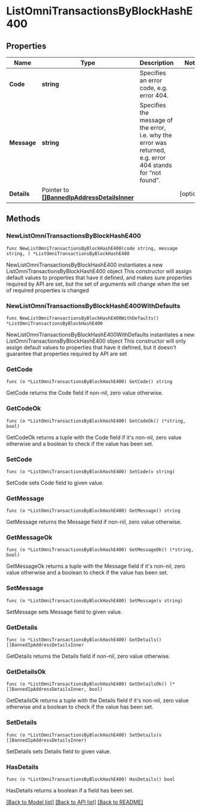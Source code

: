 # ListOmniTransactionsByBlockHashE400

## Properties

Name | Type | Description | Notes
------------ | ------------- | ------------- | -------------
**Code** | **string** | Specifies an error code, e.g. error 404. | 
**Message** | **string** | Specifies the message of the error, i.e. why the error was returned, e.g. error 404 stands for “not found”. | 
**Details** | Pointer to [**[]BannedIpAddressDetailsInner**](BannedIpAddressDetailsInner.md) |  | [optional] 

## Methods

### NewListOmniTransactionsByBlockHashE400

`func NewListOmniTransactionsByBlockHashE400(code string, message string, ) *ListOmniTransactionsByBlockHashE400`

NewListOmniTransactionsByBlockHashE400 instantiates a new ListOmniTransactionsByBlockHashE400 object
This constructor will assign default values to properties that have it defined,
and makes sure properties required by API are set, but the set of arguments
will change when the set of required properties is changed

### NewListOmniTransactionsByBlockHashE400WithDefaults

`func NewListOmniTransactionsByBlockHashE400WithDefaults() *ListOmniTransactionsByBlockHashE400`

NewListOmniTransactionsByBlockHashE400WithDefaults instantiates a new ListOmniTransactionsByBlockHashE400 object
This constructor will only assign default values to properties that have it defined,
but it doesn't guarantee that properties required by API are set

### GetCode

`func (o *ListOmniTransactionsByBlockHashE400) GetCode() string`

GetCode returns the Code field if non-nil, zero value otherwise.

### GetCodeOk

`func (o *ListOmniTransactionsByBlockHashE400) GetCodeOk() (*string, bool)`

GetCodeOk returns a tuple with the Code field if it's non-nil, zero value otherwise
and a boolean to check if the value has been set.

### SetCode

`func (o *ListOmniTransactionsByBlockHashE400) SetCode(v string)`

SetCode sets Code field to given value.


### GetMessage

`func (o *ListOmniTransactionsByBlockHashE400) GetMessage() string`

GetMessage returns the Message field if non-nil, zero value otherwise.

### GetMessageOk

`func (o *ListOmniTransactionsByBlockHashE400) GetMessageOk() (*string, bool)`

GetMessageOk returns a tuple with the Message field if it's non-nil, zero value otherwise
and a boolean to check if the value has been set.

### SetMessage

`func (o *ListOmniTransactionsByBlockHashE400) SetMessage(v string)`

SetMessage sets Message field to given value.


### GetDetails

`func (o *ListOmniTransactionsByBlockHashE400) GetDetails() []BannedIpAddressDetailsInner`

GetDetails returns the Details field if non-nil, zero value otherwise.

### GetDetailsOk

`func (o *ListOmniTransactionsByBlockHashE400) GetDetailsOk() (*[]BannedIpAddressDetailsInner, bool)`

GetDetailsOk returns a tuple with the Details field if it's non-nil, zero value otherwise
and a boolean to check if the value has been set.

### SetDetails

`func (o *ListOmniTransactionsByBlockHashE400) SetDetails(v []BannedIpAddressDetailsInner)`

SetDetails sets Details field to given value.

### HasDetails

`func (o *ListOmniTransactionsByBlockHashE400) HasDetails() bool`

HasDetails returns a boolean if a field has been set.


[[Back to Model list]](../README.md#documentation-for-models) [[Back to API list]](../README.md#documentation-for-api-endpoints) [[Back to README]](../README.md)


